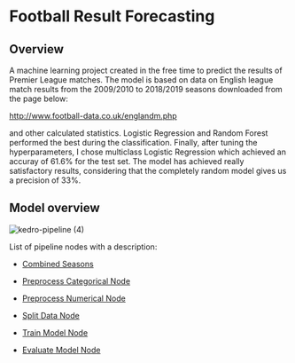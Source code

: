 # Football Result Forecasting

## Overview
A machine learning project created in the free time to predict the results of Premier League matches.
The model is based on data on English league match results from the 2009/2010 to 2018/2019 seasons downloaded from the page below:

http://www.football-data.co.uk/englandm.php

and other calculated statistics.
Logistic Regression and Random Forest performed the best during the classification. Finally, after tuning the hyperparameters, I chose multiclass Logistic Regression which achieved an accuray of 61.6% for the test set.
The model has achieved really satisfactory results, considering that the completely random model gives us a precision of 33%.
## Model overview

![kedro-pipeline (4)](https://user-images.githubusercontent.com/81774440/156662253-c02ed9bb-7a7c-445c-9fa5-0641d259da14.png)


List of pipeline nodes with a description:
- [Combined Seasons](https://github.com/SzymonCogiel/Premier-League-Matches-Forecasting/blob/master/src/date%20set%20connector/data_combinated_file.py)

- [Preprocess Categorical Node](https://github.com/SzymonCogiel/Premier-League-Matches-Forecasting/tree/master/src/Football_Result_Forecasting/pipelines/data_processing)

- [Preprocess Numerical Node](https://github.com/SzymonCogiel/Premier-League-Matches-Forecasting/tree/master/src/Football_Result_Forecasting/pipelines/data_processing)

- [Split Data Node](https://github.com/SzymonCogiel/Premier-League-Matches-Forecasting/tree/master/src/Football_Result_Forecasting/pipelines/data_science)

- [Train Model Node](https://github.com/SzymonCogiel/Premier-League-Matches-Forecasting/tree/master/src/Football_Result_Forecasting/pipelines/data_science)

- [Evaluate Model Node](https://github.com/SzymonCogiel/Premier-League-Matches-Forecasting/tree/master/src/Football_Result_Forecasting/pipelines/data_science)

